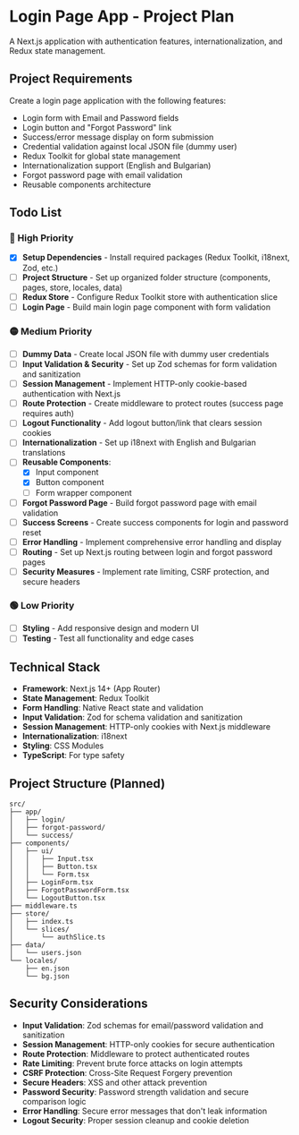 # Login Page App - Project Plan

A Next.js application with authentication features, internationalization, and Redux state management.

## Project Requirements

Create a login page application with the following features:

- Login form with Email and Password fields
- Login button and "Forgot Password" link
- Success/error message display on form submission
- Credential validation against local JSON file (dummy user)
- Redux Toolkit for global state management
- Internationalization support (English and Bulgarian)
- Forgot password page with email validation
- Reusable components architecture

## Todo List

### 🔴 High Priority

- [x] **Setup Dependencies** - Install required packages (Redux Toolkit, i18next, Zod, etc.)
- [ ] **Project Structure** - Set up organized folder structure (components, pages, store, locales, data)
- [ ] **Redux Store** - Configure Redux Toolkit store with authentication slice
- [ ] **Login Page** - Build main login page component with form validation

### 🟡 Medium Priority

- [ ] **Dummy Data** - Create local JSON file with dummy user credentials
- [ ] **Input Validation & Security** - Set up Zod schemas for form validation and sanitization
- [ ] **Session Management** - Implement HTTP-only cookie-based authentication with Next.js
- [ ] **Route Protection** - Create middleware to protect routes (success page requires auth)
- [ ] **Logout Functionality** - Add logout button/link that clears session cookies
- [ ] **Internationalization** - Set up i18next with English and Bulgarian translations
- [ ] **Reusable Components**:
  - [x] Input component
  - [x] Button component
  - [ ] Form wrapper component
- [ ] **Forgot Password Page** - Build forgot password page with email validation
- [ ] **Success Screens** - Create success components for login and password reset
- [ ] **Error Handling** - Implement comprehensive error handling and display
- [ ] **Routing** - Set up Next.js routing between login and forgot password pages
- [ ] **Security Measures** - Implement rate limiting, CSRF protection, and secure headers

### 🟢 Low Priority

- [ ] **Styling** - Add responsive design and modern UI
- [ ] **Testing** - Test all functionality and edge cases

## Technical Stack

- **Framework**: Next.js 14+ (App Router)
- **State Management**: Redux Toolkit
- **Form Handling**: Native React state and validation
- **Input Validation**: Zod for schema validation and sanitization
- **Session Management**: HTTP-only cookies with Next.js middleware
- **Internationalization**: i18next
- **Styling**: CSS Modules
- **TypeScript**: For type safety

## Project Structure (Planned)

```
src/
├── app/
│   ├── login/
│   ├── forgot-password/
│   └── success/
├── components/
│   ├── ui/
│   │   ├── Input.tsx
│   │   ├── Button.tsx
│   │   └── Form.tsx
│   ├── LoginForm.tsx
│   ├── ForgotPasswordForm.tsx
│   └── LogoutButton.tsx
├── middleware.ts
├── store/
│   ├── index.ts
│   └── slices/
│       └── authSlice.ts
├── data/
│   └── users.json
└── locales/
    ├── en.json
    └── bg.json
```

## Security Considerations

- **Input Validation**: Zod schemas for email/password validation and sanitization
- **Session Management**: HTTP-only cookies for secure authentication
- **Route Protection**: Middleware to protect authenticated routes
- **Rate Limiting**: Prevent brute force attacks on login attempts
- **CSRF Protection**: Cross-Site Request Forgery prevention
- **Secure Headers**: XSS and other attack prevention
- **Password Security**: Password strength validation and secure comparison logic
- **Error Handling**: Secure error messages that don't leak information
- **Logout Security**: Proper session cleanup and cookie deletion
